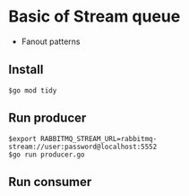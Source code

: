# Basic of Stream queue
* Fanout patterns

## Install
```
$go mod tidy
```

## Run producer
```
$export RABBITMQ_STREAM_URL=rabbitmq-stream://user:password@localhost:5552
$go run producer.go
```

## Run consumer
```

```

